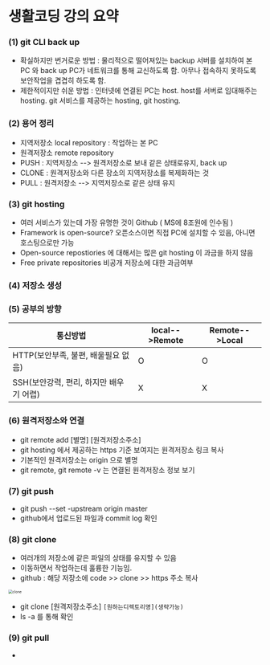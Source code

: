 # 생활코딩 강의 요약

### (1) git CLI back up

-  확실하지만 번거로운 방법 : 물리적으로 떨어져있는 backup  서버를 설치하여 본 PC 와 back up PC가 네트워크를 통해 교신하도록 함. 아무나 접속하지 못하도록 보안작업을 겹겹히 하도록 함. 
- 제한적이지만 쉬운 방법 : 인터넷에 연결된 PC는 host.  host를 서버로 임대해주는 hosting. git 서비스를 제공하는 hosting, git hosting. 

### (2)  용어 정리

- 지역저장소 local repository : 작업하는 본 PC
- 원격저장소 remote repository 
- PUSH : 지역저장소 --> 원격저장소로 보내 같은 상태로유지, back up
- CLONE : 원격저장소와 다른 장소의 지역저장소를 복제화하는 것
- PULL : 원격저장소 --> 지역저장소로 같은 상태 유지 

###  (3) git hosting

- 여러 서비스가 있는데 가장 유명한 것이 Github ( MS에 8조원에 인수됨 )
- Framework is open-source? 오픈소스이면 직접 PC에 설치할 수 있음, 아니면 호스팅으로만 가능 
- Open-source repostiories 에 대해서는 많은 git hosting 이 과금을 하지 않음
- Free private repositories 비공개 저장소에 대한 과금여부 

### (4) 저장소 생성

### (5) 공부의 방향

| 통신방법                                | local-->Remote | Remote-->Local |
| --------------------------------------- | -------------- | -------------- |
| HTTP(보안부족, 불편, 배울필요 없음)     | O              | O              |
| SSH(보안강력, 편리, 하지만 배우기 어렵) | X              | X              |

### (6) 원격저장소와 연결

- git remote add [별명] [원격저장소주소]
- git hosting 에서 제공하는 https 기준 보여지는 원격저장소 링크 복사 
- 기본적인 원격저장소는 origin  으로 별명
- git remote, git remote -v 는 연결된 원격저장소 정보 보기 

### (7) git push

- git push --set -upstream origin master
- github에서 업로드된 파일과 commit log 확인 

### (8) git clone

- 여러개의 저장소에 같은 파일의 상태를 유지할 수 있음
- 이동하면서 작업하는데 훌륭한 기능임. 
- github : 해당 저장소에 code >> clone >> https  주소 복사

<img src="C:\Users\joann\OneDrive\Desktop\Temporary\clone.jpg" alt="clone" style="zoom:50%;" />

- git clone [원격저장소주소] 	`[원하는디렉토리명](생략가능)	`
- ls -a 를 통해 확인

### (9) git pull

- 